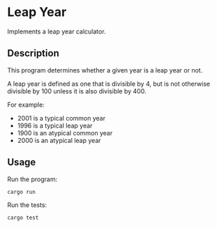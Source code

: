 # Leap Year

Implements a leap year calculator.

## Description

This program determines whether a given year is a leap year or not.

A leap year is defined as one that is divisible by 4,
but is not otherwise divisible by 100 unless it is also divisible by 400.

For example:
- 2001 is a typical common year
- 1996 is a typical leap year
- 1900 is an atypical common year
- 2000 is an atypical leap year

## Usage

Run the program:
```
cargo run
```

Run the tests:
```
cargo test
```
